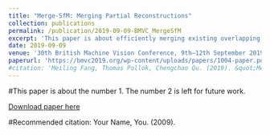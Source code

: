 ```yaml
---
title: "Merge-SfM: Merging Partial Reconstructions"
collection: publications
permalink: /publication/2019-09-09-BMVC_MergeSfM
excerpt: 'This paper is about efficiently merging existing overlapping Structure-from-Motion (SfM) 3d reconstructions without having to reconstruct everything from scratch. Our approach and implementation reconstructions that were computed using COLMAP.'
date: 2019-09-09
venue: '30th British Machine Vision Conference, 9th—12th September 2019'
paperurl: 'https://bmvc2019.org/wp-content/uploads/papers/1004-paper.pdf'
#citation: 'Meiling Fang, Thomas Pollok, Chengchao Qu. (2019). &quot;Merge-SfM: Merging Partial Reconstructions.&quot; <i>BMVC '19</i>. 1(1).'
---
```

#This paper is about the number 1. The number 2 is left for future work.

[Download paper here](https://bmvc2019.org/wp-content/uploads/papers/1004-paper.pdf)

#Recommended citation: Your Name, You. (2009).
